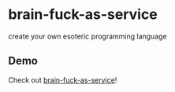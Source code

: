 # brain-fuck-as-service

create your own esoteric programming language

## Demo

Check out <a href="https://brain-phuck-as-service.netlify.app/">brain-fuck-as-service</a>!
